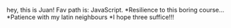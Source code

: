 hey, this is Juan!
Fav path is: JavaScript.
*Resilience to this boring course...
*Patience with my latin neighbours
*I hope three suffice!!!
